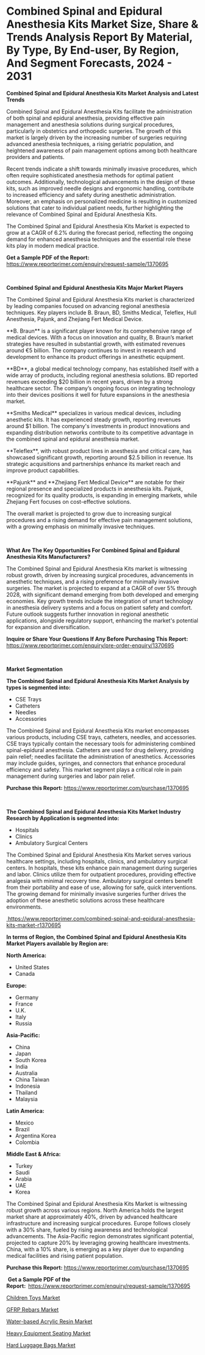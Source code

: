 <p><h1>Combined Spinal and Epidural Anesthesia Kits Market Size, Share & Trends Analysis Report By Material, By Type, By End-user, By Region, And Segment Forecasts, 2024 - 2031</h1></p><p><strong>Combined Spinal and Epidural Anesthesia Kits Market Analysis and Latest Trends</strong></p>
<p><p>Combined Spinal and Epidural Anesthesia Kits facilitate the administration of both spinal and epidural anesthesia, providing effective pain management and anesthesia solutions during surgical procedures, particularly in obstetrics and orthopedic surgeries. The growth of this market is largely driven by the increasing number of surgeries requiring advanced anesthesia techniques, a rising geriatric population, and heightened awareness of pain management options among both healthcare providers and patients.</p><p>Recent trends indicate a shift towards minimally invasive procedures, which often require sophisticated anesthesia methods for optimal patient outcomes. Additionally, technological advancements in the design of these kits, such as improved needle designs and ergonomic handling, contribute to increased efficiency and safety during anesthetic administration. Moreover, an emphasis on personalized medicine is resulting in customized solutions that cater to individual patient needs, further highlighting the relevance of Combined Spinal and Epidural Anesthesia Kits.</p><p>The Combined Spinal and Epidural Anesthesia Kits Market is expected to grow at a CAGR of 6.2% during the forecast period, reflecting the ongoing demand for enhanced anesthesia techniques and the essential role these kits play in modern medical practice.</p></p>
<p><strong>Get a Sample PDF of the Report:&nbsp;</strong> <a href="https://www.reportprimer.com/enquiry/request-sample/1370695">https://www.reportprimer.com/enquiry/request-sample/1370695</a></p>
<p>&nbsp;</p>
<p><strong>Combined Spinal and Epidural Anesthesia Kits Major Market Players</strong></p>
<p><p>The Combined Spinal and Epidural Anesthesia Kits market is characterized by leading companies focused on advancing regional anesthesia techniques. Key players include B. Braun, BD, Smiths Medical, Teleflex, Hull Anesthesia, Pajunk, and Zhejiang Fert Medical Device.</p><p>**B. Braun** is a significant player known for its comprehensive range of medical devices. With a focus on innovation and quality, B. Braun’s market strategies have resulted in substantial growth, with estimated revenues around €5 billion. The company continues to invest in research and development to enhance its product offerings in anesthetic equipment.</p><p>**BD**, a global medical technology company, has established itself with a wide array of products, including regional anesthesia solutions. BD reported revenues exceeding $20 billion in recent years, driven by a strong healthcare sector. The company’s ongoing focus on integrating technology into their devices positions it well for future expansions in the anesthesia market.</p><p>**Smiths Medical** specializes in various medical devices, including anesthetic kits. It has experienced steady growth, reporting revenues around $1 billion. The company's investments in product innovations and expanding distribution networks contribute to its competitive advantage in the combined spinal and epidural anesthesia market.</p><p>**Teleflex**, with robust product lines in anesthesia and critical care, has showcased significant growth, reporting around $2.5 billion in revenue. Its strategic acquisitions and partnerships enhance its market reach and improve product capabilities.</p><p>**Pajunk** and **Zhejiang Fert Medical Device** are notable for their regional presence and specialized products in anesthesia kits. Pajunk, recognized for its quality products, is expanding in emerging markets, while Zhejiang Fert focuses on cost-effective solutions. </p><p>The overall market is projected to grow due to increasing surgical procedures and a rising demand for effective pain management solutions, with a growing emphasis on minimally invasive techniques.</p></p>
<p>&nbsp;</p>
<p><strong>What Are The Key Opportunities For Combined Spinal and Epidural Anesthesia Kits Manufacturers?</strong></p>
<p><p>The Combined Spinal and Epidural Anesthesia Kits market is witnessing robust growth, driven by increasing surgical procedures, advancements in anesthetic techniques, and a rising preference for minimally invasive surgeries. The market is projected to expand at a CAGR of over 5% through 2028, with significant demand emerging from both developed and emerging economies. Key growth trends include the integration of smart technology in anesthesia delivery systems and a focus on patient safety and comfort. Future outlook suggests further innovation in regional anesthetic applications, alongside regulatory support, enhancing the market's potential for expansion and diversification.</p></p>
<p><strong>Inquire or Share Your Questions If Any Before Purchasing This Report:</strong> <a href="https://www.reportprimer.com/enquiry/pre-order-enquiry/1370695">https://www.reportprimer.com/enquiry/pre-order-enquiry/1370695</a></p>
<p>&nbsp;</p>
<p><strong>Market Segmentation</strong></p>
<p><strong>The Combined Spinal and Epidural Anesthesia Kits Market Analysis by types is segmented into:</strong></p>
<p><ul><li>CSE Trays</li><li>Catheters</li><li>Needles</li><li>Accessories</li></ul></p>
<p><p>The Combined Spinal and Epidural Anesthesia Kits market encompasses various products, including CSE trays, catheters, needles, and accessories. CSE trays typically contain the necessary tools for administering combined spinal-epidural anesthesia. Catheters are used for drug delivery, providing pain relief; needles facilitate the administration of anesthetics. Accessories may include guides, syringes, and connectors that enhance procedural efficiency and safety. This market segment plays a critical role in pain management during surgeries and labor pain relief.</p></p>
<p><strong>Purchase this Report:&nbsp;</strong><a href="https://www.reportprimer.com/purchase/1370695">https://www.reportprimer.com/purchase/1370695</a></p>
<p>&nbsp;</p>
<p><strong>The Combined Spinal and Epidural Anesthesia Kits Market Industry Research by Application is segmented into:</strong></p>
<p><ul><li>Hospitals</li><li>Clinics</li><li>Ambulatory Surgical Centers</li></ul></p>
<p><p>The Combined Spinal and Epidural Anesthesia Kits Market serves various healthcare settings, including hospitals, clinics, and ambulatory surgical centers. In hospitals, these kits enhance pain management during surgeries and labor. Clinics utilize them for outpatient procedures, providing effective analgesia with minimal recovery time. Ambulatory surgical centers benefit from their portability and ease of use, allowing for safe, quick interventions. The growing demand for minimally invasive surgeries further drives the adoption of these anesthetic solutions across these healthcare environments.</p></p>
<p><a href="https://www.reportprimer.com/combined-spinal-and-epidural-anesthesia-kits-market-r1370695">&nbsp;https://www.reportprimer.com/combined-spinal-and-epidural-anesthesia-kits-market-r1370695</a></p>
<p><strong>In terms of Region, the Combined Spinal and Epidural Anesthesia Kits Market Players available by Region are:</strong></p>
<p>
    <p> <strong> North America: </strong>
        <ul>
            <li>United States</li>
            <li>Canada</li>
        </ul>
        </p> 
    <p> <strong> Europe: </strong>
        <ul>
            <li>Germany</li>
            <li>France</li>
            <li>U.K.</li>
            <li>Italy</li>
            <li>Russia</li>
        </ul>
        </p> 
    <p> <strong> Asia-Pacific: </strong>
        <ul>
            <li>China</li>
            <li>Japan</li>
            <li>South Korea</li>
            <li>India</li>
            <li>Australia</li>
            <li>China Taiwan</li>
            <li>Indonesia</li>
            <li>Thailand</li>
            <li>Malaysia</li>
        </ul>
        </p> 
    <p> <strong> Latin America: </strong>
        <ul>
            <li>Mexico</li>
            <li>Brazil</li>
            <li>Argentina Korea</li>
            <li>Colombia</li>
        </ul>
        </p> 
    <p> <strong> Middle East & Africa: </strong>
        <ul>
            <li>Turkey</li>
            <li>Saudi</li>
            <li>Arabia</li>
            <li>UAE</li>
            <li>Korea</li>
        </ul>
    </p>
    </p>
<p><p>The Combined Spinal and Epidural Anesthesia Kits Market is witnessing robust growth across various regions. North America holds the largest market share at approximately 40%, driven by advanced healthcare infrastructure and increasing surgical procedures. Europe follows closely with a 30% share, fueled by rising awareness and technological advancements. The Asia-Pacific region demonstrates significant potential, projected to capture 20% by leveraging growing healthcare investments. China, with a 10% share, is emerging as a key player due to expanding medical facilities and rising patient population.</p></p>
<p><strong>Purchase this Report: </strong><a href="https://www.reportprimer.com/purchase/1370695">https://www.reportprimer.com/purchase/1370695</a></p>
<p>&nbsp;<strong>Get a Sample PDF of the Report:&nbsp;&nbsp;</strong><a href="https://www.reportprimer.com/enquiry/request-sample/1370695">https://www.reportprimer.com/enquiry/request-sample/1370695</a></p>
<p><strong></strong></p>
<p><p><a href="https://medium.com/@adfwe254/global-children-toys-market-analysis-trends-forecasts-and-growth-opportunities-2024-2031-in-e8c3a017e67a">Children Toys Market</a></p><p><a href="https://www.linkedin.com/pulse/pioneering-growth-analyzing-global-gfrp-rebars-market-7limc">GFRP Rebars Market</a></p><p><a href="https://issuu.com/reportprime-2/docs/water-based-acrylic-resin-market-si_df3ed1f80b0deb">Water-based Acrylic Resin Market</a></p><p><a href="https://medium.com/@adfwe254/heavy-equipment-seating-industry-analysis-report-its-market-size-share-trends-by-application-abf1c4e99b1a?postPublishedType=repub">Heavy Equipment Seating Market</a></p><p><a href="https://www.linkedin.com/pulse/hard-luggage-bags-market-growth-outlook-from-2024-2031-wzi2c">Hard Luggage Bags Market</a></p></p>